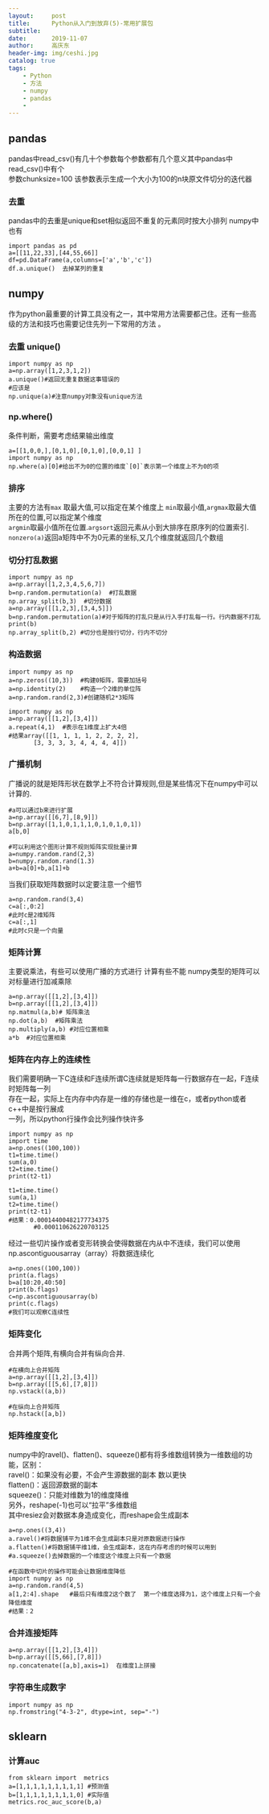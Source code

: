 ```yaml
---
layout:     post
title:      Python从入门到放弃(5)-常用扩展包
subtitle:   
date:       2019-11-07
author:     高庆东
header-img: img/ceshi.jpg
catalog: true
tags:
    - Python
    - 方法
    - numpy
    - pandas
    - 
---
```

## pandas
pandas中read_csv()有几十个参数每个参数都有几个意义其中pandas中read_csv()中有个    
参数chunksize=100 该参数表示生成一个大小为100的n块原文件切分的迭代器  
### 去重
pandas中的去重是unique和set相似返回不重复的元素同时按大小排列 numpy中也有 
```
import pandas as pd
a=[[11,22,33],[44,55,66]]
df=pd.DataFrame(a,columns=['a','b','c'])
df.a.unique()  去掉某列的重复 
```
## numpy
作为python最重要的计算工具没有之一，其中常用方法需要都己住。还有一些高级的方法和技巧也需要记住先列一下常用的方法 。
### 去重 unique()
```
import numpy as np
a=np.array([1,2,3,1,2])
a.unique()#返回无重复数据这事错误的
#应该是
np.unique(a)#注意numpy对象没有unique方法
```
### np.where()
条件判断，需要考虑结果输出维度
```
a=[[1,0,0,],[0,1,0],[0,1,0],[0,0,1] ]
import numpy as np
np.where(a)[0]#给出不为0的位置的维度`[0]`表示第一个维度上不为0的项
```
### 排序
主要的方法有`max` 取最大值,可以指定在某个维度上 `min`取最小值,`argmax`取最大值所在的位置,可以指定某个维度  
`argmin`取最小值所在位置.`argsort`返回元素从小到大排序在原序列的位置索引.  
`nonzero(a)`返回a矩阵中不为0元素的坐标,又几个维度就返回几个数组  
### 切分打乱数据
```
import numpy as np
a=np.array([1,2,3,4,5,6,7])
b=np.random.permutation(a)  #打乱数据
np.array_split(b,3)  #切分数据
a=np.array([[1,2,3],[3,4,5]])
b=np.random.permutation(a)#对于矩阵的打乱只是从行入手打乱每一行。行内数据不打乱
print(b)
np.array_split(b,2) #切分也是按行切分，行内不切分
```

### 构造数据
```
import numpy as np
a=np.zeros((10,3))  #构建0矩阵，需要加括号
a=np.identity(2)    #构造一个2维的单位阵
a=np.random.rand(2,3)#创建随机2*3矩阵

```
```
import numpy as np
a=np.array([[1,2],[3,4]])
a.repeat(4,1)  #表示在1维度上扩大4倍
#结果array([[1, 1, 1, 1, 2, 2, 2, 2],
       [3, 3, 3, 3, 4, 4, 4, 4]])
```
### 广播机制
广播说的就是矩阵形状在数学上不符合计算规则,但是某些情况下在numpy中可以计算的.
```
#a可以通过b来进行扩展
a=np.array([[6,7],[8,9]])
b=np.array([1,1,0,1,1,1,0,1,0,1,0,1])
a[b,0]
```
```
#可以利用这个图形计算不规则矩阵实现批量计算
a=numpy.random.rand(2,3)
b=numpy.random.rand(1.3)
a+b=a[0]+b,a[1]+b

```
当我们获取矩阵数据时以定要注意一个细节
```
a=np.random.rand(3,4)
c=a[:,0:2]
#此时c是2维矩阵
c=a[:,1]
#此时c只是一个向量
```
### 矩阵计算
主要说乘法，有些可以使用广播的方式进行 计算有些不能 numpy类型的矩阵可以对标量进行加减乘除
```
a=np.array([[1,2],[3,4]])
b=np.array([[1,2],[3,4]])
np.matmul(a,b)# 矩阵乘法  
np.dot(a,b)  #矩阵乘法
np.multiply(a,b) #对应位置相乘
a*b  #对应位置相乘

```
### 矩阵在内存上的连续性
我们需要明确一下C连续和F连续所谓C连续就是矩阵每一行数据存在一起，F连续时矩阵每一列  
存在一起，实际上在内存中内存是一维的存储也是一维在c，或者python或者c++中是按行展成  
一列，所以python行操作会比列操作快许多  
```
import numpy as np
import time
a=np.ones((100,100))
t1=time.time()
sum(a,0)
t2=time.time()
print(t2-t1)

t1=time.time()
sum(a,1)
t2=time.time()
print(t2-t1)
#结果：0.00014400482177734375
       #0.000110626220703125
```
经过一些切片操作或者变形转换会使得数据在内从中不连续，我们可以使用  
np.ascontiguousarray（array）将数据连续化
```
a=np.ones((100,100))
print(a.flags)
b=a[10:20,40:50]
print(b.flags)
c=np.ascontiguousarray(b)
print(c.flags)
#我们可以观察C连续性
```
### 矩阵变化
合并两个矩阵,有横向合并有纵向合并.
```
#在横向上合并矩阵
a=np.array([[1,2],[3,4]])
b=np.array([[5,6],[7,8]])
np.vstack((a,b))

#在纵向上合并矩阵
np.hstack([a,b])
```
### 矩阵维度变化
numpy中的ravel()、flatten()、squeeze()都有将多维数组转换为一维数组的功能，区别：  
ravel()：如果没有必要，不会产生源数据的副本   数以更快  
flatten()：返回源数据的副本  
squeeze()：只能对维数为1的维度降维  
另外，reshape(-1)也可以“拉平”多维数组  
其中resiez会对数据本身造成变化，而reshape会生成副本
```
a=np.ones((3,4))
a.ravel()#将数据铺平为1维不会生成副本只是对原数据进行操作
a.flatten()#将数据铺平维1维，会生成副本，这在内存考虑的时候可以用到
#a.squeeze()去掉数据的一个维度这个维度上只有一个数据

```
```
#在函数中切片的操作可能会让数据维度降低
import numpy as np
a=np.random.rand(4,5)  
a[1,2:4].shape   #最后只有维度2这个数了  第一个维度选择为1，这个维度上只有一个会降低维度
#结果：2

```
### 合并连接矩阵
```
a=np.array([[1,2],[3,4]])
b=np.array([[5,66],[7,8]])
np.concatenate([a,b],axis=1)  在维度1上拼接 
```
### 字符串生成数字
```
import numpy as np
np.fromstring("4-3-2", dtype=int, sep="-")
```

## sklearn
### 计算auc
```
from sklearn import  metrics
a=[1,1,1,1,1,1,1,1,1] #预测值
b=[1,1,1,1,1,1,1,1,0] #实际值
metrics.roc_auc_score(b,a)
```
